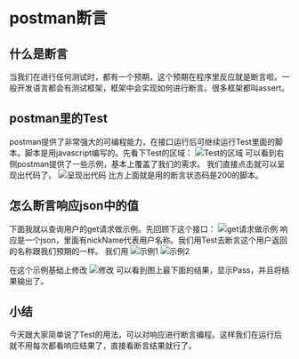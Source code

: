 # postman断言
## 什么是断言
当我们在进行任何测试时，都有一个预期，这个预期在程序里反应就是断言啦。一般开发语言都会有测试框架，框架中会实现如何进行断言。很多框架都叫assert。
## postman里的Test
postman提供了非常强大的可编程能力，在接口运行后可继续运行Test里面的脚本。脚本是用javascript编写的。先看下Test的区域：
![Test的区域](sreenshot/2020-03-01-16-53-45.png)
可以看到右侧postman提供了一些示例，基本上覆盖了我们的需求。
我们直接点击就可以呈现出代码了。
![呈现出代码](sreenshot/2020-03-01-16-54-27.png)
比方上面就是用的断言状态码是200的脚本。
## 怎么断言响应json中的值
下面我就以查询用户的get请求做示例。先回顾下这个接口：
![get请求做示例](sreenshot/2020-03-01-17-00-33.png)
响应是一个json，里面有nickName代表用户名称。我们用Test去断言这个用户返回的名称跟我们预期的一样。
我们用
![示例1](sreenshot/2020-03-01-17-01-10.png)
![示例2](sreenshot/2020-03-01-17-01-17.png)

在这个示例基础上修改
![修改](sreenshot/2020-03-01-17-01-34.png)
可以看到图上最下面的结果，显示Pass，并且将结果输出了。
## 小结
今天跟大家简单说了Test的用法，可以对响应进行断言编程。这样我们在运行后就不用每次都看响应结果了，直接看断言结果就行了。